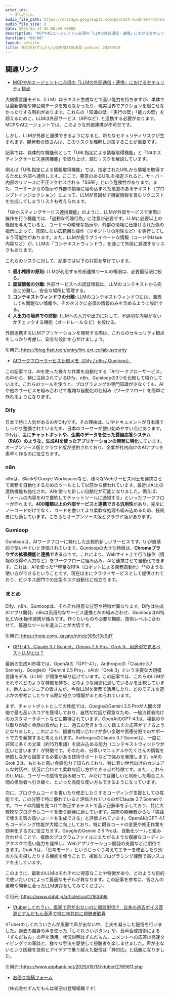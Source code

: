 ```yaml
---
actor_ids:
  - ずんだもん
audio_file_path: https://storage.googleapis.com/podcast-zund-arm-on/audio/株式会社ずんだもん技術室AI放送局_podcast_20250514.mp3
audio_file_size: 0
date: 2025-05-14 05:00:00 +0900
description: 'MCPやAIエージェントに必須の「LLMの外部通信・連携」におけるセキュリティ観点、AIワークフローサービス比較メモ（Dify / n8n / Gumloop）、GPT-4.1、Claude 3.7 Sonnet、Gemini 2.5 Pro、Grok 3、用途別で見るベストLLMとは？、Vtuberしぐれうい、風邪で声が出ないのに雑談配信!?　自身の過去ボイス音源とずんだもん音声で挑む神対応に視聴者歓喜'
duration: "00:00"
layout: article
title: 株式会社ずんだもん技術室AI放送局 podcast 20250514
---
```


## 関連リンク


- [MCPやAIエージェントに必須の「LLMの外部通信・連携」におけるセキュリティ観点](https://blog.flatt.tech/entry/llm_ext_collab_security)  


大規模言語モデル（LLM）はテキスト生成などで高い能力を持ちますが、単体では最新情報や非公開データを知らなかったり、現実世界でアクションを起こせなかったりする制約があります。これらの「知識の壁」「実行の壁」「能力の壁」を超えるために、LLMは外部サービス（APIなど）と連携する必要があります。MCPやAIエージェントでは、このような外部連携が不可欠です。

しかし、LLMが外部と連携できるようになると、新たなセキュリティリスクが生まれます。開発者の皆さんは、このリスクを理解し対策することが重要です。

記事では、具体的な機能例として「URL指定による情報取得機能」と「Gitホスティングサービス連携機能」を取り上げ、潜むリスクを解説しています。

例えば「URL指定による情報取得機能」では、指定されたURLから情報を取得するために外部へ通信します。ここで、悪意のあるURLを指定されると、サーバー内部のリソースに不正アクセスされる「SSRF」という危険性があります。また、ユーザーからの指示や外部の情報に埋め込まれた悪意のあるテキスト（プロンプトインジェクション）によって、LLMが意図せず機密情報を含むリクエストを生成してしまうリスクも考えられます。

「Gitホスティングサービス連携機能」のように、LLMが外部サービスで実際に操作を行う機能では、「過剰な代理行為」に注意が必要です。LLMに必要以上の権限を与えていると、ユーザーの曖昧な指示や、外部の情報に仕掛けられた偽の指示によって、意図しない広範囲な操作（リポジトリの削除など）を実行してしまう可能性があります。また、LLMが扱うプライベートな情報（コードやIssue内容など）が、LLMの「コンテキストウィンドウ」を通じて外部に漏洩するリスクもあります。

これらのリスクに対して、記事では以下の対策を挙げています。

1.  **最小権限の原則:** LLMが利用する外部連携ツールの権限は、必要最低限に絞る。
2.  **認証情報の分離:** 外部サービスへの認証情報は、LLMのコンテキストから完全に分離し、安全な場所に管理する。
3.  **コンテキストウィンドウの分離:** LLMのコンテキストウィンドウには、漏洩しても問題ない情報や、そのタスクに必須の情報のみを含めるように設計する。
4.  **入出力の境界での防御:** LLMへの入力や出力に対して、不適切な内容がないかチェックする機能（ガードレールなど）を設ける。

外部連携するLLMアプリケーションを開発する際は、これらのセキュリティ観点をしっかり考慮し、安全な設計を心がけましょう。

引用元: https://blog.flatt.tech/entry/llm_ext_collab_security


- [AIワークフローサービス比較メモ（Dify / n8n / Gumloop）](https://note.com/_kayato/n/ncb305c10c9d7)  


この記事では、AIを使った様々な作業を自動化する「AIワークフローサービス」の中から、特に注目されているDify、n8n、Gumloopの3つを比較して紹介しています。これらのツールを使うと、プログラミングの専門知識が少なくても、AIや他のサービスを組み合わせて複雑な自動化の仕組み（ワークフロー）を簡単に作れるようになります。

### Dify

日本で特に人気があるのがDifyです。その理由は、UIやドキュメントが日本語でしっかり整備されているため、日本のユーザーが使い始めやすい点にあります。Difyは、主に**チャットボットや、企業のデータを使った質疑応答システム（RAG）のような、生成AIを使ったアプリケーションの開発に特化**しています。オープンソース版とクラウド版が提供されており、企業が社内向けのAIアプリを素早く作るのに役立ちます。

### n8n

n8nは、SlackやGoogle Workspaceなど、様々なWebサービス同士を連携させて業務を自動化するためのツールとして以前から使われています。最近はAIとの連携機能も強化され、AIを使った新しい自動化が可能になりました。例えば、「メールの内容をAIで要約してチャットツールに通知する」といったワークフローが作れます。**400種類以上の外部サービスと連携できる汎用性**があり、完全にノーコードだけでなく、コードを書いてより柔軟な処理も組み込めるため、技術者にも適しています。こちらもオープンソース版とクラウド版があります。

### Gumloop

Gumloopは、AIワークフローに特化した比較的新しいサービスです。UIが直感的で使いやすいと評価されています。Gumloopの大きな特徴は、**Chromeブラウザの拡張機能と連携できる**点です。これにより、Webサイト上で行う操作（情報の取得や入力など）をワークフローに組み込み、AIと連携させて自動化できます。これは、AIを使った**軽量なRPA（ロボットによる業務自動化）**のような使い方ができるということです。現在は主にクラウドサービスとして提供されており、ビジネス部門での定型タスク自動化に役立ちます。

### まとめ

Dify、n8n、Gumloopは、それぞれ得意な分野や特徴が異なります。Difyは生成AIアプリ開発、n8nは汎用的なサービス連携とAIの組み合わせ、GumloopはAI特化とWeb操作連携が強みです。作りたいものや必要な機能、技術レベルに合わせて、最適なツールを選ぶことが大切です。

引用元: https://note.com/_kayato/n/ncb305c10c9d7


- [GPT-4.1、Claude 3.7 Sonnet、Gemini 2.5 Pro、Grok 3、用途別で見るベストLLMとは？](https://www.sbbit.jp/article/cont1/163498)  


最新の生成AI市場では、OpenAIの「GPT-4.1」、Anthropicの「Claude 3.7 Sonnet」、Googleの「Gemini 2.5 Pro」、xAIの「Grok 3」という主要な大規模言語モデル（LLM）が競争を繰り広げています。この記事では、これらのLLMがそれぞれどのような特徴を持ち、どのような用途に適しているかを比較しています。新人エンジニアの皆さんが、今後LLMを業務で活用したり、どのモデルを選ぶかの参考にしたりする際に役立つ情報がまとめられています。

まず、チャットボットとしての性能では、GoogleのGemini 2.5 Proが人間の評価で最も高いスコアを獲得しており、自然な対話が得意なため、一般消費者向けのカスタマーサポートなどに期待されています。OpenAIのGPT-4.1は、複数のやり取りが続く会話の質が向上し、過去の発言をうまく踏まえた応答ができるようになりました。これにより、複雑な問い合わせが多い金融や医療分野でのサポートで力を発揮すると考えられます。AnthropicのClaude 3.7 Sonnetは、一度に非常に多くの文章（約15万単語）を読み込める能力（コンテキストウィンドウが広いと言います）が特徴です。そのため、分厚いマニュアルやたくさんの情報を参照しながら回答する必要がある技術サポートなどで強みを発揮します。xAIのGrok 3は、もともと高い会話能力で知られており、特に若い世代向けのカジュアルな対話や、状況に合わせて柔軟な話し方ができる点が特徴です。また、これらのLLMは、ユーザーの感情を読み取って、AIだけでは難しいと判断した場合に人間の担当者へ引き継ぐ、といった高度な使い方もできるようになっています。

次に、プログラムコードを書いたり修正したりするコーディング支援としての性能です。この分野で特に優れていると評価されているのがClaude 3.7 Sonnetです。コードの問題を見つけて修正するテストで高い正解率を示しており、特に大規模なプログラムコードを扱う開発に適しています。実際の開発者からも「実践で使える質の高いコードを生成できる」と評価されています。OpenAIのGPT-4.1もコーディング性能が大幅に向上しており、特に既存コードの変更や修正作業を効率化するのに役立ちます。GoogleのGemini 2.5 Proは、自動化ツールと組み合わせることで、複数のプログラムファイルにまたがるような複雑なコーディングタスクで高い能力を発揮し、Webアプリケーション開発の支援などに期待できます。Grok 3は、「思考モード」というじっくり考えてエラーを修正したり別の方法を探したりする機能を使うことで、複雑なプログラミング課題で高いスコアを出しています。

このように、最新のLLMはそれぞれに得意なことや特徴があり、どのような目的で使いたいかによって最適なモデルが異なります。この記事を参考に、皆さんの業務や開発に合ったLLM選びをしてみてください。

引用元: https://www.sbbit.jp/article/cont1/163498


- [Vtuberしぐれうい、風邪で声が出ないのに雑談配信!?　自身の過去ボイス音源とずんだもん音声で挑む神対応に視聴者歓喜](https://www.appbank.net/2025/05/13/vtuber/2769611.php)  


VTuberのしぐれういさんが風邪で声が出ない中、工夫を凝らした配信を行いました。過去の自身の声を使った「しぐれういボタン」や、音声合成技術による「ずんだもん」の声を活用。状況説明はずんだもん、コメントへの応答は高速タイピングでの筆談と、様々な手法を駆使して視聴者を楽しませました。声が出ないという困難を技術とアイデアで乗り越えた配信は「神対応」と話題になりました。

引用元: https://www.appbank.net/2025/05/13/vtuber/2769611.php



- [お便り投稿フォーム](https://forms.gle/ffg4JTfqdiqK62qf9)

（株式会社ずんだもんは架空の登場組織です）
